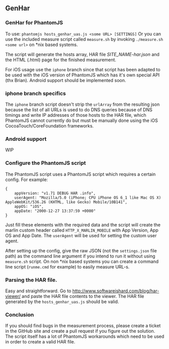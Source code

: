 ## GenHar

### GenHar for PhantomJS

To use: `phantomjs hosts_genhar_uas.js <some URL> [SETTINGS]`
Or you can use the included measure script called `measure.sh` by invoking `./measure.sh <some url>` on \*nix based systems. 

The script will generate the hosts array, HAR file _SITE\_NAME-har.json_ and the HTML (.html) page for the finished measurement.

For iOS usage use the `iphone` branch since that script has been adapted to be used with the iOS version of PhantomJS which has it's own special API (thx Brian). Android support should be implemented soon.

### iphone branch specifics

The `iphone` branch script doesn't strip the `urlArray` from the resulting json because the list of all URLs is used to do DNS queries because of DNS timings and write IP addresses of those hosts to the HAR file, which PhantomJS cannot currently do but must be manually done using the iOS CocoaTouch/CoreFoundation frameworks.

### Android support

WIP

### Configure the PhantomJS script 

The PhantomJS script uses a PhantomJS script which requires a certain config. For example:

    {
        appVersion: "v1.71 DEBUG HAR .info",
        userAgent: "Mozilla/5.0 (iPhone; CPU iPhone OS 6_1 like Mac OS X) AppleWebKit/536.26 (KHTML, like Gecko) Mobile/10B141",
        appOS: "iOS",
        appDate: "2000-12-27 13:37:59 +0000"
    }

Just fill these elements with the required data and the script will create the marlin custom header called `HTTP_X_MARLIN_MOBILE` with App Version, App OS and App Date. The `userAgent` will be used for setting the custom user agent.

After setting up the config, give the raw JSON (not the `settings.json` file path) as the command line argument if you intend to run it without using `measure.sh` script. On non \*nix based systems you can create a command line script (`runme.cmd` for example) to easily measure URL-s.

### Parsing the HAR file.

Easy and straightforward. Go to http://www.softwareishard.com/blog/har-viewer/ and paste the HAR file contents to the viewer. The HAR file generated by the `hosts_genhar_uas.js` should be valid.

### Conclusion

If you should find bugs in the measurement process, please create a ticket in the GitHub site and create a pull request if you figure out the solution. The script itself has a lot of PhantomJS workarounds which need to be used in order to create a valid HAR file.
